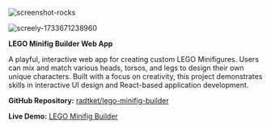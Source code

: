 ![screenshot-rocks](https://github.com/user-attachments/assets/bac25e4b-1bf4-4a32-bda2-9dd1c3ccb2dc)


![screely-1733671238960](https://github.com/user-attachments/assets/9338abaf-dc22-49be-9eb8-1a4e94c32059)


**LEGO Minifig Builder Web App**

A playful, interactive web app for creating custom LEGO Minifigures. Users can mix and match various heads, torsos, and legs to design their own unique characters. Built with a focus on creativity, this project demonstrates skills in interactive UI design and React-based application development.

  

**GitHub Repository:** [radtket/lego-minifig-builder](https://github.com/radtket/lego-minifig-builder)

**Live Demo:** [LEGO Minifig Builder](https://radtket.github.io/lego-minifig-builder/)
